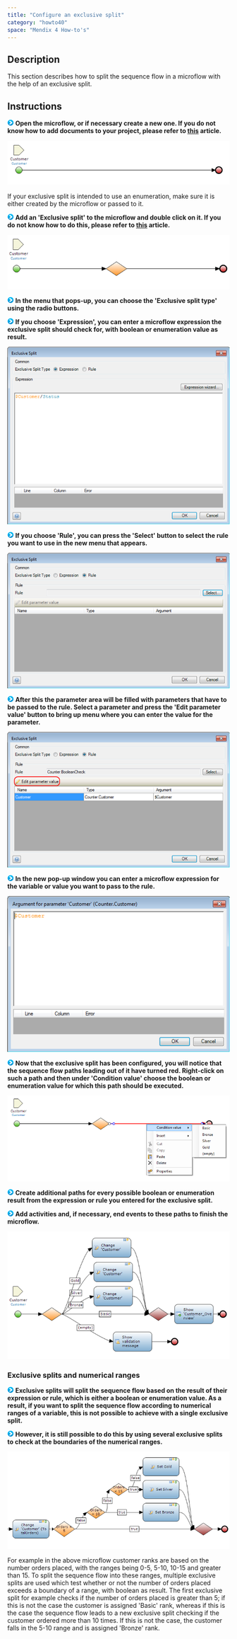 ```yaml
---
title: "Configure an exclusive split"
category: "howto40"
space: "Mendix 4 How-to's"
---
```

## Description

This section describes how to split the sequence flow in a microflow with the help of an exclusive split.

## Instructions

![](attachments/819203/917932.png) **Open the microflow, or if necessary create a new one. If you do not know how to add documents to your project, please refer to [this](add-documents-to-a-module) article.**

![](attachments/2621589/2752856.png)

If your exclusive split is intended to use an enumeration, make sure it is either created by the microflow or passed to it.

![](attachments/819203/917932.png) **Add an 'Exclusive split' to the microflow and double click on it. If you do not know how to do this, please refer to [this](add-an-activity-to-a-microflow) article.**

![](attachments/2621589/2752861.png)

![](attachments/819203/917932.png) **In the menu that pops-up, you can choose the 'Exclusive split type' using the radio buttons.**

![](attachments/819203/917932.png) **If you choose 'Expression', you can enter a microflow expression the exclusive split should check for, with boolean or enumeration value as result.**

![](attachments/2621589/2752862.png)

![](attachments/819203/917932.png) **If you choose 'Rule', you can press the 'Select' button to select the rule you want to use in the new menu that appears.**

![](attachments/2621589/2752855.png)

![](attachments/819203/917932.png) **After this the parameter area will be filled with parameters that have to be passed to the rule. Select a parameter and press the 'Edit parameter value' button to bring up menu where you can enter the value for the parameter.**

![](attachments/2621589/2752858.png)

![](attachments/819203/917932.png) **In the new pop-up window you can enter a microflow expression for the variable or value you want to pass to the rule.**

![](attachments/2621589/2752860.png)

![](attachments/819203/917932.png) **Now that the exclusive split has been configured, you will notice that the sequence flow paths leading out of it have turned red. Right-click on such a path and then under 'Condition value' choose the boolean or enumeration value for which this path should be executed.**

![](attachments/2621589/2752852.png)

![](attachments/819203/917932.png) **Create additional paths for every possible boolean or enumeration result from the expression or rule you entered for the exclusive split.**

![](attachments/819203/917932.png) **Add activities and, if necessary, end events to these paths to finish the microflow.**

![](attachments/2621589/2752851.png)

### Exclusive splits and numerical ranges

![](attachments/819203/917932.png) **Exclusive splits will split the sequence flow based on the result of their expression or rule, which is either a boolean or enumeration value. As a result, if you want to split the sequence flow according to numerical ranges of a variable, this is not possible to achieve with a single exclusive split.**

![](attachments/819203/917932.png) **However, it is still possible to do this by using several exclusive splits to check at the boundaries of the numerical ranges.**

![](attachments/2621589/2752859.png)

For example in the above microflow customer ranks are based on the number orders placed, with the ranges being 0-5, 5-10, 10-15 and greater than 15\. To split the sequence flow into these ranges, multiple exclusive splits are used which test whether or not the number of orders placed exceeds a boundary of a range, with boolean as result. The first exclusive split for example checks if the number of orders placed is greater than 5; if this is not the case the customer is assigned 'Basic' rank, whereas if this is the case the sequence flow leads to a new exclusive split checking if the customer ordered more than 10 times. If this is not the case, the customer falls in the 5-10 range and is assigned 'Bronze' rank.

